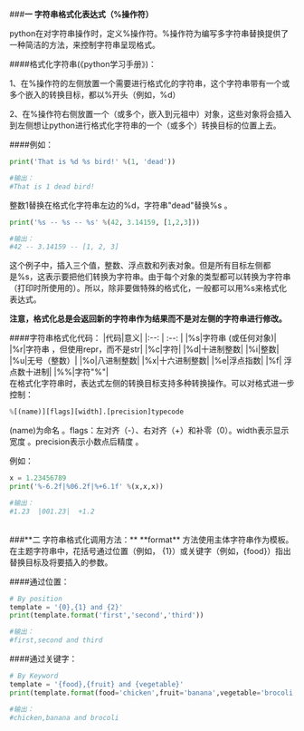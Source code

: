 ###**一 字符串格式化表达式（%操作符）**

python在对字符串操作时，定义%操作符。%操作符为编写多字符串替换提供了一种简洁的方法，来控制字符串呈现格式。

####格式化字符串(《python学习手册》)：

1、在%操作符的左侧放置一个需要进行格式化的字符串，这个字符串带有一个或多个嵌入的转换目标，都以%开头（例如，%d）

2、在%操作符右侧放置一个（或多个，嵌入到元祖中）对象，这些对象将会插入到左侧想让python进行格式化字符串的一个（或多个）转换目标的位置上去。

####例如：
```python 
print('That is %d %s bird!' %(1, 'dead'))  

#输出：
#That is 1 dead bird! 
```
整数1替换在格式化字符串左边的%d，字符串"dead"替换%s 。
```python
print('%s -- %s -- %s' %(42, 3.14159, [1,2,3]))  

#输出：
#42 -- 3.14159 -- [1, 2, 3]
```
这个例子中，插入三个值，整数、浮点数和列表对象。但是所有目标左侧都是%s，这表示要把他们转换为字符串。由于每个对象的类型都可以转换为字符串（打印时所使用的）。所以，除非要做特殊的格式化，一般都可以用%s来格式化表达式。

**注意，格式化总是会返回新的字符串作为结果而不是对左侧的字符串进行修改。**

####字符串格式化代码：
|代码|意义|
|:--: | :--: |
|%s|字符串 (或任何对象)|
|%r|字符串 ，但使用repr，而不是str|
|%c|字符|
|%d|十进制整数|
|%i|整数|
|%u|无号（整数）|
|%o|八进制整数|
|%x|十六进制整数|
|%e|浮点指数|
|%f| 浮点数十进制|
|%%|字符"%"|
<br>
在格式化字符串时，表达式左侧的转换目标支持多种转换操作。可以对格式进一步控制：
```python
%[(name)][flags][width].[precision]typecode
```
(name)为命名 。flags：左对齐（-）、右对齐（+）和补零（0）。width表示显示宽度 。precision表示小数点后精度 。

例如：
```python
x = 1.23456789
print('%-6.2f|%06.2f|%+6.1f' %(x,x,x))  

#输出：
#1.23  |001.23|  +1.2
```
<br>
###**二 字符串格式化调用方法：**
**format** 方法使用主体字符串作为模板。在主题字符串中，花括号通过位置（例如， {1}）或关键字（例如，{food}）指出替换目标及将要插入的参数。

####通过位置：
```python
# By position
template = '{0},{1} and {2}'
print(template.format('first','second','third'))  

#输出：
#first,second and third

```
####通过关键字：
```python
# By Keyword
template = '{food},{fruit} and {vegetable}'
print(template.format(food='chicken',fruit='banana',vegetable='brocoli'))  

#输出：
#chicken,banana and brocoli

```